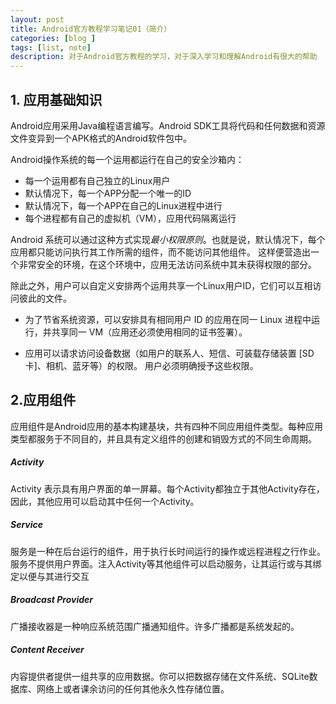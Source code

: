 ```yaml
---
layout: post
title: Android官方教程学习笔记01（简介）
categories: [blog ]
tags: [list, note]
description: 对于Android官方教程的学习，对于深入学习和理解Android有很大的帮助
---
```


## 1. 应用基础知识

Android应用采用Java编程语言编写。Android SDK工具将代码和任何数据和资源文件变异到一个APK格式的Android软件包中。

Android操作系统的每一个运用都运行在自己的安全沙箱内：

* 每一个运用都有自己独立的Linux用户
* 默认情况下，每一个APP分配一个唯一的ID
* 默认情况下，每一个APP在自己的Linux进程中进行
* 每个进程都有自己的虚拟机（VM），应用代码隔离运行

Android 系统可以通过这种方式实现*最小权限原则*。也就是说，默认情况下，每个应用都只能访问执行其工作所需的组件，而不能访问其他组件。 这样便营造出一个非常安全的环境，在这个环境中，应用无法访问系统中其未获得权限的部分。

除此之外，用户可以自定义安排两个运用共享一个Linux用户ID，它们可以互相访问彼此的文件。

* 为了节省系统资源，可以安排具有相同用户 ID 的应用在同一 Linux 进程中运行，并共享同一 VM（应用还必须使用相同的证书签署）。


* 应用可以请求访问设备数据（如用户的联系人、短信、可装载存储装置 [SD 卡]、相机、蓝牙等）的权限。 用户必须明确授予这些权限。

## 2.应用组件

  应用组件是Android应用的基本构建基块，共有四种不同应用组件类型。每种应用类型都服务于不同目的，并且具有定义组件的创建和销毁方式的不同生命周期。

#####  Activity

Activity 表示具有用户界面的单一屏幕。每个Activity都独立于其他Activity存在，因此，其他应用可以启动其中任何一个Activity。

##### Service

服务是一种在后台运行的组件，用于执行长时间运行的操作或远程进程之行作业。服务不提供用户界面。注入Activity等其他组件可以启动服务，让其运行或与其绑定以便与其进行交互

##### Broadcast Provider

广播接收器是一种响应系统范围广播通知组件。许多广播都是系统发起的。

##### Content Receiver

内容提供者提供一组共享的应用数据。你可以把数据存储在文件系统、SQLite数据库、网络上或者课余访问的任何其他永久性存储位置。





